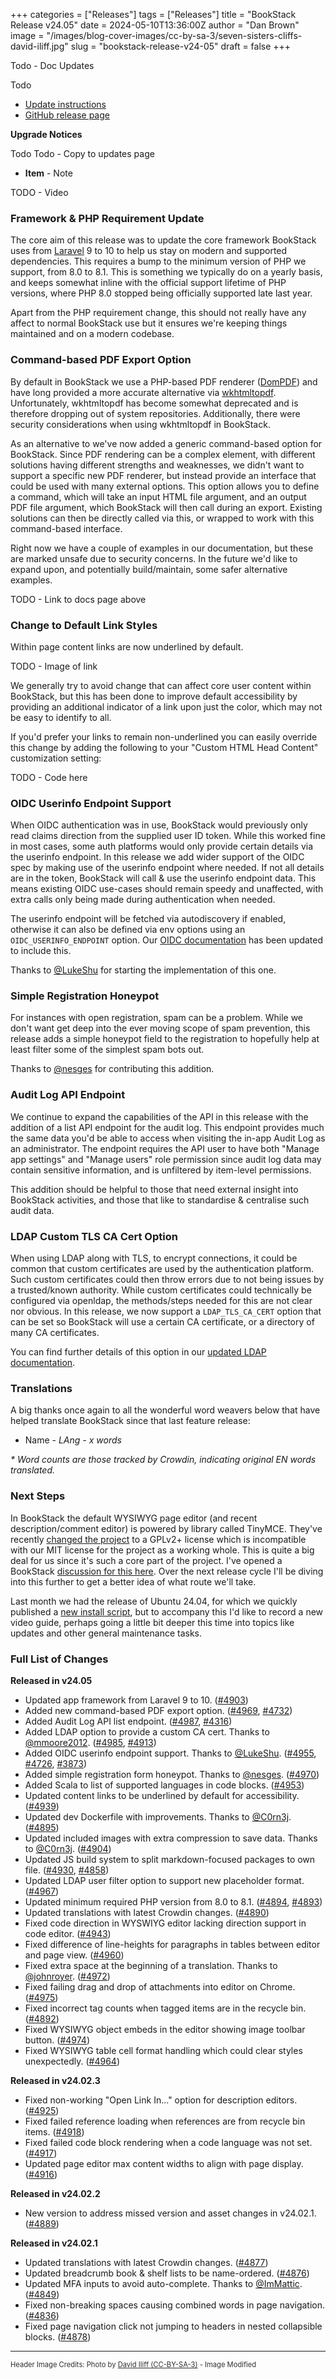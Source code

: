 +++
categories = ["Releases"]
tags = ["Releases"]
title = "BookStack Release v24.05"
date = 2024-05-10T13:36:00Z
author = "Dan Brown"
image = "/images/blog-cover-images/cc-by-sa-3/seven-sisters-cliffs-david-iliff.jpg"
slug = "bookstack-release-v24-05"
draft = false
+++

Todo - Doc Updates

Todo

* [Update instructions](/docs/admin/updates)
* [GitHub release page](https://github.com/BookStackApp/BookStack/releases/tag/v24.05)

**Upgrade Notices**

Todo
Todo - Copy to updates page

- **Item** - Note

TODO - Video
<!-- {{<pt 8w3F4aWqH3MProMwyQBf2d>}} -->


### Framework & PHP Requirement Update

The core aim of this release was to update the core framework BookStack uses from
[Laravel](https://laravel.com/) 9 to 10 to help us stay on modern and supported dependencies.
This requires a bump to the minimum version of PHP we support, from 8.0 to 8.1.
This is something we typically do on a yearly basis, and keeps somewhat inline with the official
support lifetime of PHP versions, where PHP 8.0 stopped being officially supported late last year.

Apart from the PHP requirement change, this should not really have any affect to normal BookStack use
but it ensures we're keeping things maintained and on a modern codebase.

### Command-based PDF Export Option

By default in BookStack we use a PHP-based PDF renderer ([DomPDF](https://github.com/dompdf/dompdf))
and have long provided a more accurate alternative via [wkhtmltopdf](https://www.bookstackapp.com/docs/admin/pdf-rendering/#using-wkhtmltopdf).
Unfortunately, wkhtmltopdf has become somewhat deprecated and is therefore dropping out of system repositories.
Additionally, there were security considerations when using wkhtmltopdf in BookStack.

As an alternative to we've now added a generic command-based option for BookStack.
Since PDF rendering can be a complex element, with different solutions having different strengths and weaknesses,
we didn't want to support a specific new PDF renderer, but instead provide an interface that could be 
used with many external options. This option allows you to define a command, which will take an input HTML
file argument, and an output PDF file argument, which BookStack will then call during an export.
Existing solutions can then be directly called via this, or wrapped to work with this command-based interface.

Right now we have a couple of examples in our documentation, but these are marked unsafe due to security concerns.
In the future we'd like to expand upon, and potentially build/maintain, some safer alternative examples.

TODO - Link to docs page above

### Change to Default Link Styles

Within page content links are now underlined by default.

TODO - Image of link

We generally try to avoid change that can affect core user content within BookStack, but this
has been done to improve default accessibility by providing an additional indicator of a link upon
just the color, which may not be easy to identify to all.

If you'd prefer your links to remain non-underlined you can easily override this change by adding the following
to your "Custom HTML Head Content" customization setting:

TODO - Code here

### OIDC Userinfo Endpoint Support

When OIDC authentication was in use, BookStack would previously only read claims direction from the supplied
user ID token. While this worked fine in most cases, some auth platforms would only provide certain details 
via the userinfo endpoint. In this release we add wider support of the OIDC spec by making use of the userinfo 
endpoint where needed. If not all details are in the token, BookStack will call & use the userinfo endpoint data.
This means existing OIDC use-cases should remain speedy and unaffected, with extra calls only being made during 
authentication when needed.

The userinfo endpoint will be fetched via autodiscovery if enabled, otherwise it can also be defined via env options 
using an `OIDC_USERINFO_ENDPOINT` option. Our [OIDC documentation](/docs/admin/oidc-auth/) has been updated to include this.

Thanks to [@LukeShu](https://github.com/BookStackApp/BookStack/pull/4726) for starting the implementation of this one.

### Simple Registration Honeypot

For instances with open registration, spam can be a problem. While we don't want get deep into the ever moving scope
of spam prevention, this release adds a simple honeypot field to the registration to hopefully help at least
filter some of the simplest spam bots out.

Thanks to [@nesges](https://github.com/BookStackApp/BookStack/pull/4970) for contributing this addition.

### Audit Log API Endpoint

We continue to expand the capabilities of the API in this release with the addition of a 
list API endpoint for the audit log. This endpoint provides much the same data you'd be able
to access when visiting the in-app Audit Log as an administrator. The endpoint requires
the API user to have both "Manage app settings" and "Manage users" role permission since
audit log data may contain sensitive information, and is unfiltered by item-level permissions.

This addition should be helpful to those that need external insight into BookStack activities, 
and those that like to standardise & centralise such audit data.

### LDAP Custom TLS CA Cert Option

When using LDAP along with TLS, to encrypt connections, it could be common that custom
certificates are used by the authentication platform. Such custom certificates could then throw
errors due to not being issues by a trusted/known authority. While custom certificates could technically be configured 
via openldap, the methods/steps needed for this are not clear nor obvious.
In this release, we now support a `LDAP_TLS_CA_CERT` option that can be set so BookStack will use a
certain CA certificate, or a directory of many CA certificates.

You can find further details of this option in our [updated LDAP documentation](https://www.bookstackapp.com/docs/admin/ldap-auth/).

### Translations

A big thanks once again to all the wonderful word weavers below that have helped translate BookStack
since that last feature release:

- Name - *LAng - x words*

*\* Word counts are those tracked by Crowdin, indicating original EN words translated.*

### Next Steps

In BookStack the default WYSIWYG page editor (and recent description/comment editor) is powered by library
called TinyMCE. They've recently [changed the project](https://github.com/tinymce/tinymce/discussions/9496)
to a GPLv2+ license which is incompatible with our MIT license for the project as a working whole.
This is quite a big deal for us since it's such a core part of the project.
I've opened a BookStack [discussion for this here](https://github.com/BookStackApp/BookStack/issues/4908).
Over the next release cycle I'll be diving into this further to get a better idea of what route we'll take.

Last month we had the release of Ubuntu 24.04, for which we quickly published a [new install script](/docs/admin/installation/#ubuntu-2404),
but to accompany this I'd like to record a new video guide, perhaps going a little bit deeper this time into topics like updates
and other general maintenance tasks. 

### Full List of Changes

**Released in v24.05**

* Updated app framework from Laravel 9 to 10. ([#4903](https://github.com/BookStackApp/BookStack/pull/4903))
* Added new command-based PDF export option. ([#4969](https://github.com/BookStackApp/BookStack/pull/4969), [#4732](https://github.com/BookStackApp/BookStack/issues/4732))
* Added Audit Log API list endpoint. ([#4987](https://github.com/BookStackApp/BookStack/pull/4987), [#4316](https://github.com/BookStackApp/BookStack/issues/4316))
* Added LDAP option to provide a custom CA cert. Thanks to [@mmoore2012](https://github.com/BookStackApp/BookStack/pull/4913). ([#4985](https://github.com/BookStackApp/BookStack/pull/4985), [#4913](https://github.com/BookStackApp/BookStack/pull/4913))
* Added OIDC userinfo endpoint support. Thanks to [@LukeShu](https://github.com/BookStackApp/BookStack/pull/4726). ([#4955](https://github.com/BookStackApp/BookStack/pull/4955), [#4726](https://github.com/BookStackApp/BookStack/pull/4726), [#3873](https://github.com/BookStackApp/BookStack/issues/3873))
* Added simple registration form honeypot. Thanks to [@nesges](https://github.com/BookStackApp/BookStack/pull/4970). ([#4970](https://github.com/BookStackApp/BookStack/pull/4970))
* Added Scala to list of supported languages in code blocks. ([#4953](https://github.com/BookStackApp/BookStack/issues/4953))
* Updated content links to be underlined by default for accessibility. ([#4939](https://github.com/BookStackApp/BookStack/issues/4939))
* Updated dev Dockerfile with improvements. Thanks to [@C0rn3j](https://github.com/BookStackApp/BookStack/pull/4895). ([#4895](https://github.com/BookStackApp/BookStack/pull/4895))
* Updated included images with extra compression to save data. Thanks to [@C0rn3j](https://github.com/BookStackApp/BookStack/pull/4904). ([#4904](https://github.com/BookStackApp/BookStack/pull/4904))
* Updated JS build system to split markdown-focused packages to own file. ([#4930](https://github.com/BookStackApp/BookStack/pull/4930), [#4858](https://github.com/BookStackApp/BookStack/issues/4858))
* Updated LDAP user filter option to support new placeholder format. ([#4967](https://github.com/BookStackApp/BookStack/issues/4967))
* Updated minimum required PHP version from 8.0 to 8.1. ([#4894](https://github.com/BookStackApp/BookStack/pull/4894), [#4893](https://github.com/BookStackApp/BookStack/issues/4893))
* Updated translations with latest Crowdin changes. ([#4890](https://github.com/BookStackApp/BookStack/pull/4890))
* Fixed code direction in WYSWIYG editor lacking direction support in code editor. ([#4943](https://github.com/BookStackApp/BookStack/issues/4943))
* Fixed difference of line-heights for paragraphs in tables between editor and page view. ([#4960](https://github.com/BookStackApp/BookStack/issues/4960))
* Fixed extra space at the beginning of a translation. Thanks to [@johnroyer](https://github.com/BookStackApp/BookStack/pull/4972). ([#4972](https://github.com/BookStackApp/BookStack/pull/4972))
* Fixed failing drag and drop of attachments into editor on Chrome. ([#4975](https://github.com/BookStackApp/BookStack/issues/4975))
* Fixed incorrect tag counts when tagged items are in the recycle bin. ([#4892](https://github.com/BookStackApp/BookStack/issues/4892))
* Fixed WYSIWYG object embeds in the editor showing image toolbar button. ([#4974](https://github.com/BookStackApp/BookStack/issues/4974))
* Fixed WYSIWYG table cell format handling which could clear styles unexpectedly. ([#4964](https://github.com/BookStackApp/BookStack/issues/4964))

**Released in v24.02.3**

* Fixed non-working "Open Link In..." option for description editors. ([#4925](https://github.com/BookStackApp/BookStack/issues/4925))
* Fixed failed reference loading when references are from recycle bin items. ([#4918](https://github.com/BookStackApp/BookStack/issues/4918))
* Fixed failed code block rendering when a code language was not set. ([#4917](https://github.com/BookStackApp/BookStack/issues/4917))
* Updated page editor max content widths to align with page display.  ([#4916](https://github.com/BookStackApp/BookStack/issues/4916))

**Released in v24.02.2**

* New version to address missed version and asset changes in v24.02.1. ([#4889](https://github.com/BookStackApp/BookStack/issues/4889))

**Released in v24.02.1**

* Updated translations with latest Crowdin changes. ([#4877](https://github.com/BookStackApp/BookStack/pull/4877))
* Updated breadcrumb book & shelf lists to be name-ordered. ([#4876](https://github.com/BookStackApp/BookStack/issues/4876))
* Updated MFA inputs to avoid auto-complete. Thanks to [@ImMattic](https://github.com/BookStackApp/BookStack/pull/4849). ([#4849](https://github.com/BookStackApp/BookStack/pull/4849))
* Fixed non-breaking spaces causing combined words in page navigation. ([#4836](https://github.com/BookStackApp/BookStack/issues/4836))
* Fixed page navigation click not jumping to headers in nested collapsible blocks. ([#4878](https://github.com/BookStackApp/BookStack/issues/4878))

----

<span style="font-size: 0.8em;opacity:0.9;">Header Image Credits: <span>Photo by <a href="https://commons.wikimedia.org/wiki/File:Seven_Sisters_Panorama,_East_Sussex,_England_-_May_2009.jpg">David Iliff (CC-BY-SA-3)</a> - Image Modified</span></span>